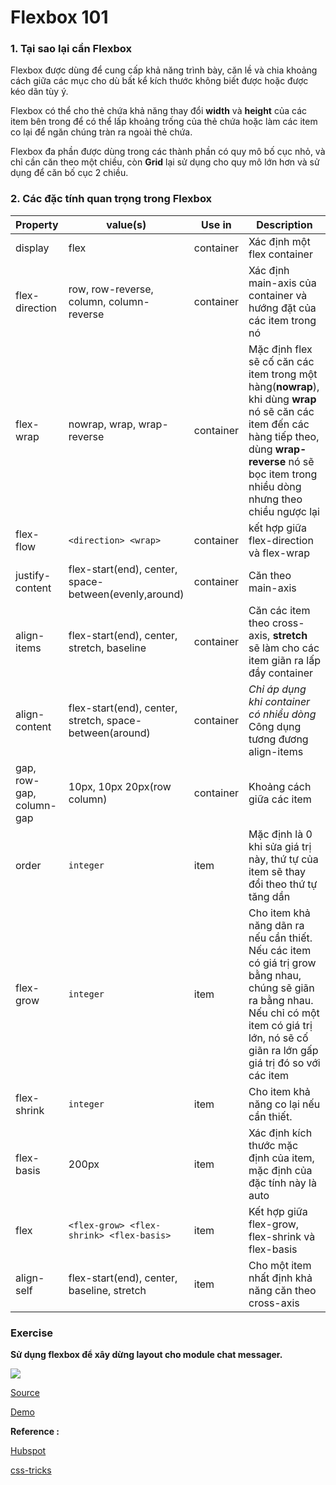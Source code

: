 # Flexbox 101
### 1. Tại sao lại cần Flexbox
Flexbox được dùng để cung cấp khả năng trình bày, căn lề và chia khoảng cách giữa các mục cho dù bất kể kích thước không biết được hoặc được kéo dãn tùy ý.

Flexbox có thể cho thẻ chứa khả năng thay đổi **width** và **height** của các item bên trong để có thể lấp khoảng trống của thẻ chứa hoặc làm các item co lại để ngăn chúng tràn ra ngoài thẻ chứa.

Flexbox đa phần được dùng trong các thành phần có quy mô bố cục nhỏ, và chỉ cần căn theo một chiều, còn **Grid** lại sử dụng cho quy mô lớn hơn và sử dụng để căn bố cục 2 chiều.

### 2. Các đặc tính quan trọng trong Flexbox

Property    | value(s)  | Use in    | Description
-------     | -------   | -----     | -------
display     | flex      | container | Xác định một flex container
flex-direction | row, row-reverse, column, column-reverse | container | Xác định main-axis của container và hướng đặt của các item trong nó
flex-wrap   | nowrap, wrap, wrap-reverse | container | Mặc định flex sẽ cố căn các item trong một hàng(**nowrap**), khi dùng **wrap** nó sẽ căn các item đến các hàng tiếp theo, dùng **wrap-reverse** nó sẽ bọc item trong nhiều dòng nhưng theo chiều ngược lại
flex-flow | `<direction> <wrap>` | container | kết hợp giữa flex-direction và flex-wrap
justify-content | flex-start(end), center, space-between(evenly,around) | container | Căn theo main-axis
align-items | flex-start(end), center, stretch, baseline | container | Căn các item theo cross-axis, **stretch** sẽ làm cho các item giãn ra lấp đầy container
align-content | flex-start(end), center, stretch, space-between(around) | container | *Chỉ áp dụng khi container có nhiều dòng*<br> Công dụng tương đương align-items
gap, row-gap, column-gap | 10px, 10px 20px(row column) | container | Khoảng cách giữa các item
order | `integer` | item | Mặc định là 0 khi sửa giá trị này, thứ tự của item sẽ thay đổi theo thứ tự tăng dần
flex-grow | `integer` | item | Cho item khả năng dãn ra nếu cần thiết. Nếu các item có giá trị grow bằng nhau, chúng sẽ giãn ra bằng nhau. Nếu chỉ có một item có giá trị lớn, nó sẽ cố giãn ra lớn gấp giá trị đó so với các item
flex-shrink | `integer` | item | Cho item khả năng co lại nếu cần thiết.
flex-basis | 200px | item | Xác định kích thước mặc định của item, mặc định của đặc tính này là auto
flex | `<flex-grow> <flex-shrink> <flex-basis>` | item | Kết hợp giữa flex-grow, flex-shrink và flex-basis
align-self | flex-start(end), center, baseline, stretch | item | Cho một item nhất định khả năng căn theo cross-axis

### Exercise
**Sử dụng flexbox để xây dừng layout cho module chat messager.**

![](https://few-mustard-099.notion.site/image/https%3A%2F%2Fs3-us-west-2.amazonaws.com%2Fsecure.notion-static.com%2F548bb0d1-3492-49e7-9f73-03df90108248%2FUntitled.png?table=block&id=231d8b6a-7a51-464c-bdde-06dda9a743fa&spaceId=ec107eff-8d61-4d83-a22e-5ab345aee518&width=800&userId=&cache=v2)

[Source](https://github.com/kurades/flexbox)

[Demo](https://kurades.github.io/flexbox/)

**Reference :**

[Hubspot](https://blog.hubspot.com/website/css-grid-vs-flexbox#:~:text=CSS%20Grid%20and%20Flexbox%20are,to%20create%20one%2Ddimensional%20layouts.)

[css-tricks](https://css-tricks.com/snippets/css/a-guide-to-flexbox/)